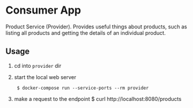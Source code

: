 # Consumer App

Product Service (Provider). Provides useful things about products, such as listing all products and getting the details of an individual product.

## Usage

1. cd into `provider` dir

1. start the local web server

        $ docker-compose run --service-ports --rm provider

1. make a request to the endpoint
        $ curl http://localhost:8080/products
